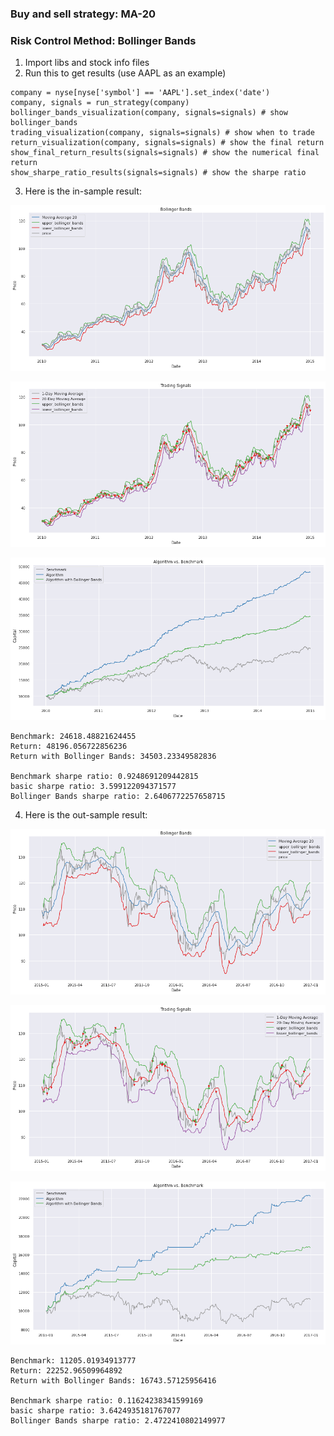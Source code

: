 ### Buy and sell strategy: MA-20
### Risk Control Method: Bollinger Bands

1. Import libs and stock info files
2. Run this to get results (use AAPL as an example)
```
company = nyse[nyse['symbol'] == 'AAPL'].set_index('date')
company, signals = run_strategy(company)
bollinger_bands_visualization(company, signals=signals) # show bollinger_bands
trading_visualization(company, signals=signals) # show when to trade
return_visualization(company, signals=signals) # show the final return
show_final_return_results(signals=signals) # show the numerical final return
show_sharpe_ratio_results(signals=signals) # show the sharpe ratio
```
3. Here is the in-sample result:

![In Sample Bollinger Bands](images/in-sample/Bollinger_Bands.png)

![In Sample Trading Signals](images/in-sample/Trading_Signals.png)

![In Sample Comparsion](images/in-sample/comparison.png)

```
Benchmark: 24618.48821624455
Return: 48196.056722856236
Return with Bollinger Bands: 34503.23349582836

Benchmark sharpe ratio: 0.9248691209442815
basic sharpe ratio: 3.599122094371577
Bollinger Bands sharpe ratio: 2.6406772257658715
```

4. Here is the out-sample result:

![Out Sample Bollinger Bands](images/out-sample/Bollinger_Bands.png)

![Out Sample Trading Signals](images/out-sample/Trading_Signals.png)

![Out Sample Comparsion](images/out-sample/comparison.png)

```
Benchmark: 11205.01934913777
Return: 22252.96509964892
Return with Bollinger Bands: 16743.57125956416

Benchmark sharpe ratio: 0.11624238341599169
basic sharpe ratio: 3.6424935181767077
Bollinger Bands sharpe ratio: 2.4722410802149977
```